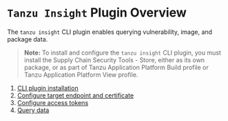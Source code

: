 # `Tanzu Insight` Plugin Overview

The `tanzu insight` CLI plugin enables querying vulnerability, image, and package data.  

>**Note:** To install and configure the `tanzu insight` CLI plugin, you must install the Supply Chain Security Tools - Store, either as its own package, or as part of Tanzu Application Platform Build profile or Tanzu Application Platform View profile.

1. [CLI plugin installation](cli_installation.md)
1. [Configure target endpoint and certificate](using_encryption_and_connection.md)
1. [Configure access tokens](create_service_account_access_token.md)
1. [Query data](query_data.md)

